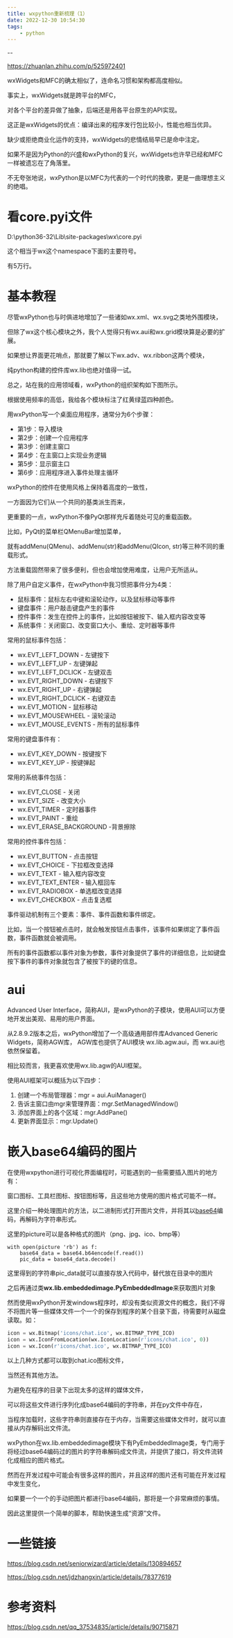 ```yaml
---
title: wxpython重新梳理（1）
date: 2022-12-30 10:54:30
tags:
	- python
---
```


--



https://zhuanlan.zhihu.com/p/525972401

wxWidgets和MFC的确太相似了，连命名习惯和架构都高度相似。

事实上，wxWidgets就是跨平台的MFC，

对各个平台的差异做了抽象，后端还是用各平台原生的API实现。

这正是wxWidgets的优点：编译出来的程序发行包比较小，性能也相当优异。

缺少或拒绝商业化运作的支持，wxWidgets的悲情结局早已是命中注定。

如果不是因为Python的兴盛和wxPython的复兴，wxWidgets也许早已经和MFC一样被遗忘在了角落里。

不无夸张地说，wxPython是以MFC为代表的一个时代的挽歌，更是一曲理想主义的绝唱。

# 看core.pyi文件

D:\python36-32\Lib\site-packages\wx\core.pyi

这个相当于wx这个namespace下面的主要符号。

有5万行。

# 基本教程

尽管wxPython也与时俱进地增加了一些诸如wx.xml、wx.svg之类地外围模块，

但除了wx这个核心模块之外，我个人觉得只有wx.aui和wx.grid模块算是必要的扩展。

如果想让界面更花哨点，那就要了解以下wx.adv、wx.ribbon这两个模块，

纯python构建的控件库wx.lib也绝对值得一试。

总之，站在我的应用领域看，wxPython的组织架构如下图所示。

根据使用频率的高低，我给各个模块标注了红黄绿蓝四种颜色。



用wxPython写一个桌面应用程序，通常分为6个步骤：

- 第1步：导入模块
- 第2步：创建一个应用程序
- 第3步：创建主窗口
- 第4步：在主窗口上实现业务逻辑
- 第5步：显示窗主口
- 第6步：应用程序进入事件处理主循环



wxPython的控件在使用风格上保持着高度的一致性，

一方面因为它们从一个共同的基类派生而来，

更重要的一点，wxPython不像PyQt那样充斥着随处可见的重载函数。

比如，PyQt的菜单栏QMenuBar增加菜单，

就有addMenu(QMenu)、addMenu(str)和addMenu(QIcon, str)等三种不同的重载形式。

方法重载固然带来了很多便利，但也会增加使用难度，让用户无所适从。



除了用户自定义事件，在wxPython中我习惯把事件分为4类：

- 鼠标事件：鼠标左右中键和滚轮动作，以及鼠标移动等事件
- 键盘事件：用户敲击键盘产生的事件
- 控件事件：发生在控件上的事件，比如按钮被按下、输入框内容改变等
- 系统事件：关闭窗口、改变窗口大小、重绘、定时器等事件



常用的鼠标事件包括：

- wx.EVT_LEFT_DOWN - 左键按下
- wx.EVT_LEFT_UP - 左键弹起
- wx.EVT_LEFT_DCLICK - 左键双击
- wx.EVT_RIGHT_DOWN - 右键按下
- wx.EVT_RIGHT_UP - 右键弹起
- wx.EVT_RIGHT_DCLICK - 右键双击
- wx.EVT_MOTION - 鼠标移动
- wx.EVT_MOUSEWHEEL - 滚轮滚动
- wx.EVT_MOUSE_EVENTS - 所有的鼠标事件

常用的键盘事件有：

- wx.EVT_KEY_DOWN - 按键按下
- wx.EVT_KEY_UP - 按键弹起

常用的系统事件包括：

- wx.EVT_CLOSE - 关闭
- wx.EVT_SIZE - 改变大小
- wx.EVT_TIMER - 定时器事件
- wx.EVT_PAINT - 重绘
- wx.EVT_ERASE_BACKGROUND -背景擦除

常用的控件事件包括：

- wx.EVT_BUTTON - 点击按钮
- wx.EVT_CHOICE - 下拉框改变选择
- wx.EVT_TEXT - 输入框内容改变
- wx.EVT_TEXT_ENTER - 输入框回车
- wx.EVT_RADIOBOX - 单选框改变选择
- wx.EVT_CHECKBOX - 点击复选框



事件驱动机制有三个要素：事件、事件函数和事件绑定。

比如，当一个按钮被点击时，就会触发按钮点击事件，该事件如果绑定了事件函数，事件函数就会被调用。

所有的事件函数都以事件对象为参数，事件对象提供了事件的详细信息，比如键盘按下事件的事件对象就包含了被按下的键的信息。



# aui

Advanced User Interface，简称AUI，是wxPython的子模块，使用AUI可以方便地开发出美观、易用的用户界面。

从2.8.9.2版本之后，wxPython增加了一个高级通用部件库Advanced Generic Widgets，简称AGW库， AGW库也提供了AUI模块 wx.lib.agw.aui，而 wx.aui也依然保留着。

相比较而言，我更喜欢使用wx.lib.agw的AUI框架。

使用AUI框架可以概括为以下四步：

1. 创建一个布局管理器：mgr = aui.AuiManager()
2. 告诉主窗口由mgr来管理界面：mgr.SetManagedWindow()
3. 添加界面上的各个区域：mgr.AddPane()
4. 更新界面显示：mgr.Update()



# 嵌入base64编码的图片

在使用wxpython进行可视化界面编程时，可能遇到的一些需要插入图片的地方有：

窗口图标、工具栏图标、按钮图标等，且这些地方使用的图片格式可能不一样。

这里介绍一种处理图片的方法，以二进制形式打开图片文件，并将其以[base64](https://so.csdn.net/so/search?q=base64&spm=1001.2101.3001.7020)编码，再解码为字符串形式。

这里的picture可以是各种格式的图片（png、jpg、ico、bmp等）

```
with open(picture 'rb') as f:
    base64_data = base64.b64encode(f.read())
    pic_data = base64_data.decode()
```

这里得到的字符串pic_data就可以直接存放入代码中，替代放在目录中的图片

之后再通过类**wx.lib.embeddedimage.PyEmbeddedImage**来获取图片对象



然而使用wxPython开发windows程序时，却没有类似资源文件的概念，我们不得不将图片等一些媒体文件一个一个的保存到程序的某个目录下面，待需要时从磁盘读取。如：

```python
icon = wx.Bitmap('icons/chat.ico', wx.BITMAP_TYPE_ICO)
icon = wx.IconFromLocation(wx.IconLocation(r'icons/chat.ico', 0))
icon = wx.Icon(r'icons/chat.ico', wx.BITMAP_TYPE_ICO)
```

以上几种方式都可以取到chat.ico图标文件，

当然还有其他方法。

为避免在程序的目录下出现太多的这样的媒体文件，

可以将这些文件进行序列化成base64编码的字符串，并在py文件中存在，

当程序加载时，这些字符串则直接存在于内存，当需要这些媒体文件时，就可以直接从内存解码出文件流。



wxPython在wx.lib.embeddedimage模块下有PyEmbeddedImage类，专门用于将经过base64编码过的图片的字符串解码成文件流，并提供了接口，将文件流转化成相应的图片格式。



然而在开发过程中可能会有很多这样的图片，并且这样的图片还有可能在开发过程中发生变化，

如果要一个一个的手动把图片都进行base64编码，那将是一个非常麻烦的事情。

因此这里提供一个简单的脚本，帮助快速生成“资源”文件。



# 一些链接



https://blog.csdn.net/seniorwizard/article/details/130894657

https://blog.csdn.net/jdzhangxin/article/details/78377619

# 参考资料

https://blog.csdn.net/qq_37534835/article/details/90715871